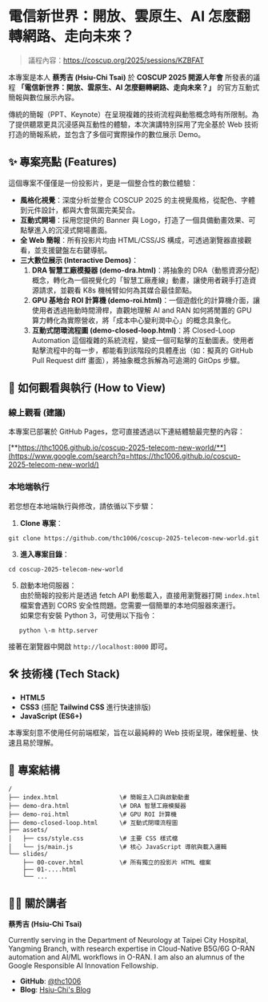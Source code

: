 # **電信新世界：開放、雲原生、AI 怎麼翻轉網路、走向未來？**

> 議程內容：https://coscup.org/2025/sessions/KZBFAT

本專案是本人 **蔡秀吉 (Hsiu-Chi Tsai)** 於 **COSCUP 2025 開源人年會** 所發表的議程 **「電信新世界：開放、雲原生、AI 怎麼翻轉網路、走向未來？」** 的官方互動式簡報與數位展示內容。

傳統的簡報（PPT、Keynote）在呈現複雜的技術流程與動態概念時有所限制。為了提供聽眾更具沉浸感與互動性的體驗，本次演講特別採用了完全基於 Web 技術打造的簡報系統，並包含了多個可實際操作的數位展示 Demo。

## **✨ 專案亮點 (Features)**

這個專案不僅僅是一份投影片，更是一個整合性的數位體驗：

* **風格化視覺**：深度分析並整合 COSCUP 2025 的主視覺風格，從配色、字體到元件設計，都與大會氛圍完美契合。  
* **互動式開場**：採用您提供的 Banner 與 Logo，打造了一個具備動畫效果、可點擊進入的沉浸式開場畫面。  
* **全 Web 簡報**：所有投影片均由 HTML/CSS/JS 構成，可透過瀏覽器直接觀看，並支援鍵盤左右鍵導航。  
* **三大數位展示 (Interactive Demos)**：  
  1. **DRA 智慧工廠模擬器 (demo-dra.html)**：將抽象的 DRA（動態資源分配）概念，轉化為一個視覺化的「智慧工廠產線」動畫，讓使用者親手打造資源請求，並觀看 K8s 機械臂如何為其媒合最佳節點。  
  2. **GPU 基地台 ROI 計算機 (demo-roi.html)**：一個遊戲化的計算機介面，讓使用者透過拖動時間滑桿，直觀地理解 AI and RAN 如何將閒置的 GPU 算力轉化為實際營收，將「成本中心變利潤中心」的概念具象化。  
  3. **互動式閉環流程圖 (demo-closed-loop.html)**：將 Closed-Loop Automation 這個複雜的系統流程，變成一個可點擊的互動圖表。使用者點擊流程中的每一步，都能看到該階段的具體產出（如：擬真的 GitHub Pull Request diff 畫面），將抽象概念拆解為可追溯的 GitOps 步驟。

## **🚀 如何觀看與執行 (How to View)**

### **線上觀看 (建議)**

本專案已部署於 GitHub Pages，您可直接透過以下連結體驗最完整的內容：

[**https://thc1006.github.io/coscup-2025-telecom-new-world/**](https://www.google.com/search?q=https://thc1006.github.io/coscup-2025-telecom-new-world/)

### **本地端執行**

若您想在本地端執行與修改，請依循以下步驟：

1. **Clone 專案**：
```
git clone https://github.com/thc1006/coscup-2025-telecom-new-world.git
```
3. **進入專案目錄**：
```
cd coscup-2025-telecom-new-world
```
5. 啟動本地伺服器：  
   由於簡報的投影片是透過 fetch API 動態載入，直接用瀏覽器打開 `index.html` 檔案會遇到 CORS 安全性問題。您需要一個簡單的本地伺服器來運行。  
   如果您有安裝 Python 3，可使用以下指令：  
```
   python \-m http.server
```
   接著在瀏覽器中開啟 `http://localhost:8000` 即可。

## **🛠️ 技術棧 (Tech Stack)**

* **HTML5**  
* **CSS3** (搭配 **Tailwind CSS** 進行快速排版)  
* **JavaScript (ES6+)**

本專案刻意不使用任何前端框架，旨在以最純粹的 Web 技術呈現，確保輕量、快速且易於理解。

## **📂 專案結構**

```
/  
├── index.html                 \# 簡報主入口與啟動動畫  
├── demo-dra.html              \# DRA 智慧工廠模擬器  
├── demo-roi.html              \# GPU ROI 計算機  
├── demo-closed-loop.html      \# 互動式閉環流程圖  
├── assets/  
│   ├── css/style.css          \# 主要 CSS 樣式檔  
│   └── js/main.js             \# 核心 JavaScript 導航與載入邏輯  
└── slides/  
    ├── 00-cover.html          \# 所有獨立的投影片 HTML 檔案  
    ├── 01-....html  
    └── ...
```

## **👨‍💻 關於講者**

**蔡秀吉 (Hsiu-Chi Tsai)**

Currently serving in the Department of Neurology at Taipei City Hospital, Yangming Branch, with research expertise in Cloud-Native B5G/6G O-RAN automation and AI/ML workflows in O-RAN. I am also an alumnus of the Google Responsible AI Innovation Fellowship.

* **GitHub**: [@thc1006](https://github.com/thc1006)  
* **Blog**: [Hsiu-Chi's Blog](https://thc1006.blogspot.com/)

